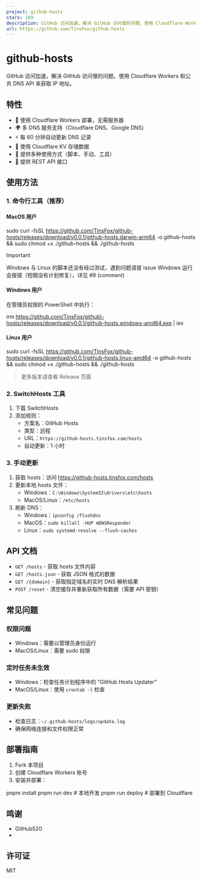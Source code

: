 ```yaml
---
project: github-hosts
stars: 169
description: GitHub 访问加速，解决 GitHub 访问慢的问题。使用 Cloudflare Workers 和公共 DNS API 来获取 IP 地址。
url: https://github.com/TinsFox/github-hosts
---
```


github-hosts
============

GitHub 访问加速，解决 GitHub 访问慢的问题。使用 Cloudflare Workers 和公共 DNS API 来获取 IP 地址。

特性
--

-   🚀 使用 Cloudflare Workers 部署，无需服务器
-   🌍 多 DNS 服务支持（Cloudflare DNS、Google DNS）
-   ⚡️ 每 60 分钟自动更新 DNS 记录
-   💾 使用 Cloudflare KV 存储数据
-   🔄 提供多种使用方式（脚本、手动、工具）
-   📡 提供 REST API 接口

使用方法
----

### 1\. 命令行工具（推荐）

#### MacOS 用户

sudo curl -fsSL https://github.com/TinsFox/github-hosts/releases/download/v0.0.1/github-hosts.darwin-arm64 -o github-hosts && sudo chmod +x ./github-hosts && ./github-hosts

Important

Windows 与 Linux 的脚本还没有经过测试，遇到问题请提 issue Windows 运行会报错（短期没有计划修复），详见 #9 (comment)

#### Windows 用户

在管理员权限的 PowerShell 中执行：

irm https://github.com/TinsFox/github\-hosts/releases/download/v0.0.1/github-hosts.windows-amd64.exe | iex

#### Linux 用户

sudo curl -fsSL https://github.com/TinsFox/github-hosts/releases/download/v0.0.1/github-hosts.linux-amd64 -o github-hosts && sudo chmod +x ./github-hosts && ./github-hosts

> 更多版本请查看 Release 页面

### 2\. SwitchHosts 工具

1.  下载 SwitchHosts
2.  添加规则：
    -   方案名：GitHub Hosts
    -   类型：远程
    -   URL：`https://github-hosts.tinsfox.com/hosts`
    -   自动更新：1 小时

### 3\. 手动更新

1.  获取 hosts：访问 https://github-hosts.tinsfox.com/hosts
2.  更新本地 hosts 文件：
    -   Windows：`C:\Windows\System32\drivers\etc\hosts`
    -   MacOS/Linux：`/etc/hosts`
3.  刷新 DNS：
    -   Windows：`ipconfig /flushdns`
    -   MacOS：`sudo killall -HUP mDNSResponder`
    -   Linux：`sudo systemd-resolve --flush-caches`

API 文档
------

-   `GET /hosts` - 获取 hosts 文件内容
-   `GET /hosts.json` - 获取 JSON 格式的数据
-   `GET /{domain}` - 获取指定域名的实时 DNS 解析结果
-   `POST /reset` - 清空缓存并重新获取所有数据（需要 API 密钥）

常见问题
----

### 权限问题

-   Windows：需要以管理员身份运行
-   MacOS/Linux：需要 sudo 权限

### 定时任务未生效

-   Windows：检查任务计划程序中的 "GitHub Hosts Updater"
-   MacOS/Linux：使用 `crontab -l` 检查

### 更新失败

-   检查日志：`~/.github-hosts/logs/update.log`
-   确保网络连接和文件权限正常

部署指南
----

1.  Fork 本项目
2.  创建 Cloudflare Workers 账号
3.  安装并部署：

pnpm install
pnpm run dev    # 本地开发
pnpm run deploy # 部署到 Cloudflare

鸣谢
--

-   GitHub520
-   

许可证
---

MIT
